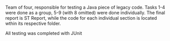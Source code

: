 Team of four, responsible for testing a Java piece of legacy code. Tasks 1-4 were done as a group, 5-9 (with 8 omitted) were done individually. The final report is ST Report, while the code for each individual section is located wthin its respective folder. 

All testing was completed with JUnit
